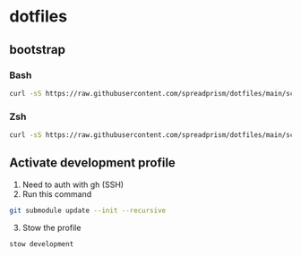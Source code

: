 # dotfiles

## bootstrap
### Bash
```sh
curl -sS https://raw.githubusercontent.com/spreadprism/dotfiles/main/scripts/nexus.sh | bash && exec bash
```
### Zsh
```sh
curl -sS https://raw.githubusercontent.com/spreadprism/dotfiles/main/scripts/nexus.sh | bash -s -- --zsh && exec zsh
```

## Activate development profile
1. Need to auth with gh (SSH)
2. Run this command
```sh
git submodule update --init --recursive
```
3. Stow the profile
```sh
stow development
```
